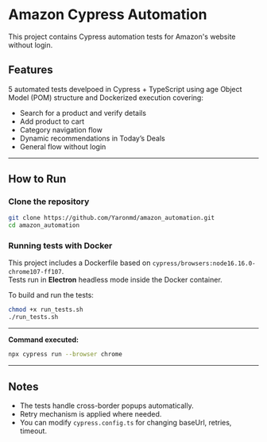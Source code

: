 
# Amazon Cypress Automation

This project contains Cypress automation tests for Amazon's website without login.

## Features

 5 automated tests develpoed in Cypress + TypeScript  using age Object Model (POM) structure and Dockerized execution  covering:

- Search for a product and verify details  
- Add product to cart  
- Category navigation flow  
- Dynamic recommendations in Today’s Deals  
- General flow without login  


---

## How to Run

### Clone the repository  
```bash
git clone https://github.com/Yaronmd/amazon_automation.git
cd amazon_automation
```

### Running tests with Docker

This project includes a Dockerfile based on `cypress/browsers:node16.16.0-chrome107-ff107`.  
Tests run in **Electron** headless mode inside the Docker container.

To build and run the tests:
```bash
chmod +x run_tests.sh
./run_tests.sh
```
---

**Command executed:**  
```bash
npx cypress run --browser chrome
```

---

## Notes

- The tests handle cross-border popups automatically.  
- Retry mechanism is applied where needed.  
- You can modify `cypress.config.ts` for changing baseUrl, retries, timeout.  
